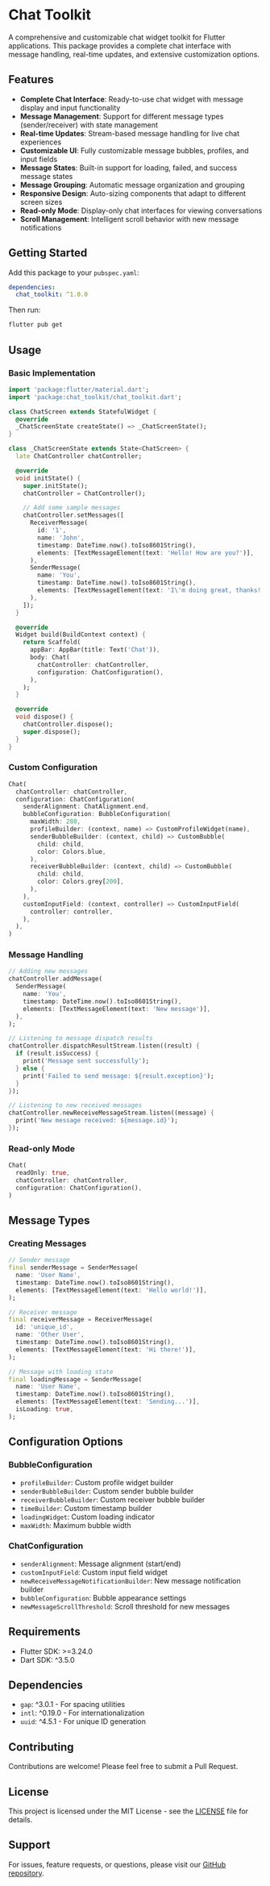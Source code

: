 # Chat Toolkit

A comprehensive and customizable chat widget toolkit for Flutter applications. This package provides a complete chat interface with message handling, real-time updates, and extensive customization options.

## Features

- **Complete Chat Interface**: Ready-to-use chat widget with message display and input functionality
- **Message Management**: Support for different message types (sender/receiver) with state management
- **Real-time Updates**: Stream-based message handling for live chat experiences
- **Customizable UI**: Fully customizable message bubbles, profiles, and input fields
- **Message States**: Built-in support for loading, failed, and success message states
- **Message Grouping**: Automatic message organization and grouping
- **Responsive Design**: Auto-sizing components that adapt to different screen sizes
- **Read-only Mode**: Display-only chat interfaces for viewing conversations
- **Scroll Management**: Intelligent scroll behavior with new message notifications

## Getting Started

Add this package to your `pubspec.yaml`:

```yaml
dependencies:
  chat_toolkit: ^1.0.0
```

Then run:

```bash
flutter pub get
```

## Usage

### Basic Implementation

```dart
import 'package:flutter/material.dart';
import 'package:chat_toolkit/chat_toolkit.dart';

class ChatScreen extends StatefulWidget {
  @override
  _ChatScreenState createState() => _ChatScreenState();
}

class _ChatScreenState extends State<ChatScreen> {
  late ChatController chatController;

  @override
  void initState() {
    super.initState();
    chatController = ChatController();

    // Add some sample messages
    chatController.setMessages([
      ReceiverMessage(
        id: '1',
        name: 'John',
        timestamp: DateTime.now().toIso8601String(),
        elements: [TextMessageElement(text: 'Hello! How are you?')],
      ),
      SenderMessage(
        name: 'You',
        timestamp: DateTime.now().toIso8601String(),
        elements: [TextMessageElement(text: 'I\'m doing great, thanks!')],
      ),
    ]);
  }

  @override
  Widget build(BuildContext context) {
    return Scaffold(
      appBar: AppBar(title: Text('Chat')),
      body: Chat(
        chatController: chatController,
        configuration: ChatConfiguration(),
      ),
    );
  }

  @override
  void dispose() {
    chatController.dispose();
    super.dispose();
  }
}
```

### Custom Configuration

```dart
Chat(
  chatController: chatController,
  configuration: ChatConfiguration(
    senderAlignment: ChatAlignment.end,
    bubbleConfiguration: BubbleConfiguration(
      maxWidth: 280,
      profileBuilder: (context, name) => CustomProfileWidget(name),
      senderBubbleBuilder: (context, child) => CustomBubble(
        child: child,
        color: Colors.blue,
      ),
      receiverBubbleBuilder: (context, child) => CustomBubble(
        child: child,
        color: Colors.grey[200],
      ),
    ),
    customInputField: (context, controller) => CustomInputField(
      controller: controller,
    ),
  ),
)
```

### Message Handling

```dart
// Adding new messages
chatController.addMessage(
  SenderMessage(
    name: 'You',
    timestamp: DateTime.now().toIso8601String(),
    elements: [TextMessageElement(text: 'New message')],
  ),
);

// Listening to message dispatch results
chatController.dispatchResultStream.listen((result) {
  if (result.isSuccess) {
    print('Message sent successfully');
  } else {
    print('Failed to send message: ${result.exception}');
  }
});

// Listening to new received messages
chatController.newReceiveMessageStream.listen((message) {
  print('New message received: ${message.id}');
});
```

### Read-only Mode

```dart
Chat(
  readOnly: true,
  chatController: chatController,
  configuration: ChatConfiguration(),
)
```

## Message Types

### Creating Messages

```dart
// Sender message
final senderMessage = SenderMessage(
  name: 'User Name',
  timestamp: DateTime.now().toIso8601String(),
  elements: [TextMessageElement(text: 'Hello world!')],
);

// Receiver message
final receiverMessage = ReceiverMessage(
  id: 'unique_id',
  name: 'Other User',
  timestamp: DateTime.now().toIso8601String(),
  elements: [TextMessageElement(text: 'Hi there!')],
);

// Message with loading state
final loadingMessage = SenderMessage(
  name: 'User Name',
  timestamp: DateTime.now().toIso8601String(),
  elements: [TextMessageElement(text: 'Sending...')],
  isLoading: true,
);
```

## Configuration Options

### BubbleConfiguration

- `profileBuilder`: Custom profile widget builder
- `senderBubbleBuilder`: Custom sender bubble builder
- `receiverBubbleBuilder`: Custom receiver bubble builder
- `timeBuilder`: Custom timestamp builder
- `loadingWidget`: Custom loading indicator
- `maxWidth`: Maximum bubble width

### ChatConfiguration

- `senderAlignment`: Message alignment (start/end)
- `customInputField`: Custom input field widget
- `newReceiveMessageNotificationBuilder`: New message notification builder
- `bubbleConfiguration`: Bubble appearance settings
- `newMessageScrollThreshold`: Scroll threshold for new messages

## Requirements

- Flutter SDK: >=3.24.0
- Dart SDK: ^3.5.0

## Dependencies

- `gap`: ^3.0.1 - For spacing utilities
- `intl`: ^0.19.0 - For internationalization
- `uuid`: ^4.5.1 - For unique ID generation

## Contributing

Contributions are welcome! Please feel free to submit a Pull Request.

## License

This project is licensed under the MIT License - see the [LICENSE](LICENSE) file for details.

## Support

For issues, feature requests, or questions, please visit our [GitHub repository](https://github.com/ws5260/chat_toolkit).
